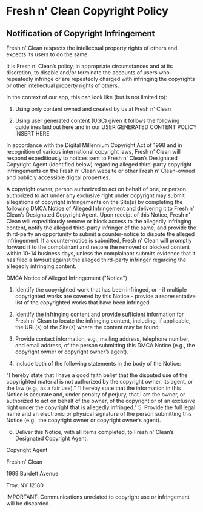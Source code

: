 # Fresh n' Clean Copyright Policy

## Notification of Copyright Infringement

Fresh n' Clean respects the intellectual property rights of others and expects its users to do the same.

It is Fresh n' Clean’s policy, in appropriate circumstances and at its discretion, to disable and/or terminate the accounts of users who repeatedly infringe or are repeatedly charged with infringing the copyrights or other intellectual property rights of others.

In the context of our app, this can look like (but is not limited to):

1. Using only content owned and created by us at Fresh n' Clean

2. Using user generated content (UGC) given it follows the following guidelines laid out here and in our USER GENERATED CONTENT POLICY INSERT HERE

In accordance with the Digital Millennium Copyright Act of 1998 and in recognition of various international copyright laws, Fresh n' Clean will respond expeditiously to notices sent to Fresh n' Clean’s Designated Copyright Agent (identified below) regarding alleged third-party copyright infringements on the Fresh n' Clean website or other Fresh n' Clean-owned and publicly accessible digital properties.

A copyright owner, person authorized to act on behalf of one, or person authorized to act under any exclusive right under copyright may submit allegations of copyright infringements on the Site(s) by completing the following DMCA Notice of Alleged Infringement and delivering it to Fresh n' Clean’s Designated Copyright Agent. Upon receipt of this Notice, Fresh n' Clean will expeditiously remove or block access to the allegedly infringing content, notify the alleged third-party infringer of the same, and provide the third-party an opportunity to submit a counter-notice to dispute the alleged infringement. If a counter-notice is submitted, Fresh n' Clean will promptly forward it to the complainant and restore the removed or blocked content within 10-14 business days, unless the complainant submits evidence that it has filed a lawsuit against the alleged third-party infringer regarding the allegedly infringing content.

DMCA Notice of Alleged Infringement ("Notice")
1. Identify the copyrighted work that has been infringed, or - if multiple copyrighted works are covered by this Notice - provide a representative list of the copyrighted works that have been infringed.

2. Identify the infringing content and provide sufficient information for Fresh n' Clean to locate the infringing content, including, if applicable, the URL(s) of the Site(s) where the content may be found.

3. Provide contact information, e.g., mailing address, telephone number, and email address, of the person submitting this DMCA Notice (e.g., the copyright owner or copyright owner’s agent).

4. Include both of the following statements in the body of the Notice:

"I hereby state that I have a good faith belief that the disputed use of the copyrighted material is not authorized by the copyright owner, its agent, or the law (e.g., as a fair use)."
"I hereby state that the information in this Notice is accurate and, under penalty of perjury, that I am the owner, or authorized to act on behalf of the owner, of the copyright or of an exclusive right under the copyright that is allegedly infringed."
5. Provide the full legal name and an electronic or physical signature of the person submitting this Notice (e.g., the copyright owner or copyright owner’s agent).

6. Deliver this Notice, with all items completed, to Fresh n' Clean’s Designated Copyright Agent:

Copyright Agent

Fresh n' Clean

1999 Burdett Avenue

Troy, NY 12180

IMPORTANT: Communications unrelated to copyright use or infringement will be discarded.